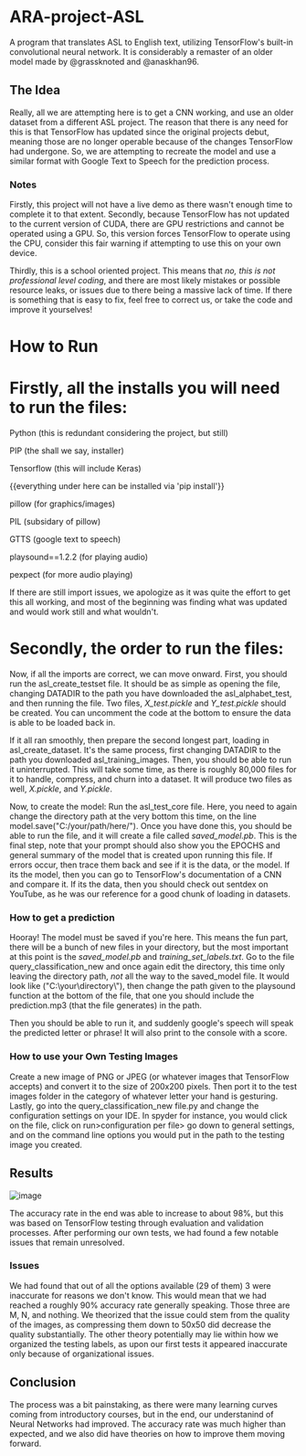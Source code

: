 # ARA-project-ASL
A program that translates ASL to English text, utilizing TensorFlow's built-in convolutional neural network. It is considerably a remaster of an older model made by @grassknoted and @anaskhan96.

## The Idea
Really, all we are attempting here is to get a CNN working, and use an older dataset from a different ASL project. The reason that there is any need for this is that TensorFlow has updated since the original projects debut, meaning those are no longer operable because of the changes TensorFlow had undergone. So, we are attempting to recreate the model and use a similar format with Google Text to Speech for the prediction process.

### Notes
Firstly, this project will not have a live demo as there wasn't enough time to complete it to that extent. Secondly, because TensorFlow has not updated to the current version of CUDA, there are GPU restrictions and cannot be operated using a GPU. So, this version forces TensorFlow to operate using the CPU, consider this fair warning if attempting to use this on your own device.

Thirdly, this is a school oriented project. This means that *no, this is not professional level coding*, and there are most likely mistakes or possible resource leaks, or issues due to there being a massive lack of time. If there is something that is easy to fix, feel free to correct us, or take the code and improve it yourselves!

# How to Run
# Firstly, all the installs you will need to run the files:

Python (this is redundant considering the project, but still)

PIP (the shall we say, installer)

Tensorflow (this will include Keras)

{{everything under here can be installed via 'pip install'}}

pillow (for graphics/images)

PIL (subsidary of pillow)

GTTS (google text to speech)

playsound==1.2.2 (for playing audio)

pexpect (for more audio playing)

If there are still import issues, we apologize as it was quite the effort to get this all working, and most of the beginning was finding what was updated and would work still and what wouldn't.

# Secondly, the order to run the files:

Now, if all the imports are correct, we can move onward. First, you should run the asl_create_testset file. It should be as simple as opening the file, changing DATADIR to the path you have downloaded the asl_alphabet_test, and then running the file. Two files, *X_test.pickle* and *Y_test.pickle* should be created. You can uncomment the code at the bottom to ensure the data is able to be loaded back in.

If it all ran smoothly, then prepare the second longest part, loading in asl_create_dataset. It's the same process, first changing DATADIR to the path you downloaded asl_training_images. Then, you should be able to run it uninterrupted. This will take some time, as there is roughly 80,000 files for it to handle, compress, and churn into a dataset. It will produce two files as well, *X.pickle*, and *Y.pickle*.

Now, to create the model: Run the asl_test_core file. Here, you need to again change the directory path at the very bottom this time, on the line model.save("C:/your/path/here/"). Once you have done this, you should be able to run the file, and it will create a file called *saved_model.pb*. This is the final step, note that your prompt should also show you the EPOCHS and general summary of the model that is created upon running this file. If errors occur, then trace them back and see if it is the data, or the model. If its the model, then you can go to TensorFlow's documentation of a CNN and compare it. If its the data, then you should check out sentdex on YouTube, as he was our reference for a good chunk of loading in datasets.

### How to get a prediction

Hooray! The model must be saved if you're here. This means the fun part, there will be a bunch of new files in your directory, but the most important at this point is the *saved_model.pb* and *training_set_labels.txt*. Go to the file query_classification_new and once again edit the directory, this time only leaving the directory path, *not* all the way to the saved_model file. It would look like ("C:\your\directory\\"), then change the path given to the playsound function at the bottom of the file, that one you should include the prediction.mp3 (that the file generates) in the path.

Then you should be able to run it, and suddenly google's speech will speak the predicted letter or phrase! It will also print to the console with a score.

### How to use your Own Testing Images
Create a new image of PNG or JPEG (or whatever images that TensorFlow accepts) and convert it to the size of 200x200 pixels. Then port it to the test images folder in the category of whatever letter your hand is gesturing. Lastly, go into the query_classification_new file.py and change the configuration settings on your IDE. In spyder for instance, you would click on the file, click on run>configuration per file> go down to general settings, and on the command line options you would put in the path to the testing image you created.

## Results
![image](https://user-images.githubusercontent.com/92128432/145925092-bfda24df-41fb-4341-8b20-912f443d27a7.png)

The accuracy rate in the end was able to increase to about 98%, but this was based on TensorFlow testing through evaluation and validation processes. After performing our own tests, we had found a few notable issues that remain unresolved. 

### Issues
We had found that out of all the options available (29 of them) 3 were inaccurate for reasons we don't know. This would mean that we had reached a roughly 90% accuracy rate generally speaking. Those three are M, N, and nothing. We theorized that the issue could stem from the quality of the images, as compressing them down to 50x50 did decrease the quality substantially. The other theory potentially may lie within how we organized the testing labels, as upon our first tests it appeared inaccurate only because of organizational issues. 

## Conclusion
The process was a bit painstaking, as there were many learning curves coming from introductory courses, but in the end, our understanind of Neural Networks had improved. The accuracy rate was much higher than expected, and we also did have theories on how to improve them moving forward.
